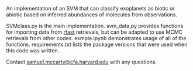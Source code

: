 An implementation of an SVM that can classify exoplanets as biotic or abiotic based on inferred abundances of molecules from observations. 

SVMclass.py is the main implementation. svm_data.py provides functions for importing data from [rfast](https://ui.adsabs.harvard.edu/abs/2023ascl.soft06028R/abstract) retrievals, but can be adapted to use MCMC retrievals from other codes. exmple.ipynb demonstrates usage of all of the functions. requirements.txt lists the package versions that were used when this code was written.

Contact samuel.mccarty@cfa.harvard.edu with any questions.

